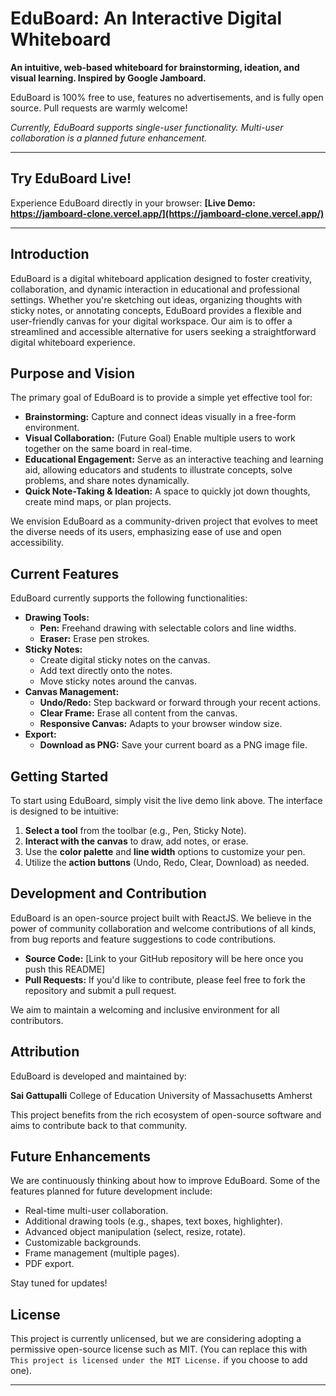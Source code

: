 # EduBoard: An Interactive Digital Whiteboard

**An intuitive, web-based whiteboard for brainstorming, ideation, and visual learning. Inspired by Google Jamboard.**

EduBoard is 100% free to use, features no advertisements, and is fully open source. Pull requests are warmly welcome!

*Currently, EduBoard supports single-user functionality. Multi-user collaboration is a planned future enhancement.*

---

## Try EduBoard Live!

Experience EduBoard directly in your browser:
**[Live Demo: https://jamboard-clone.vercel.app/](https://jamboard-clone.vercel.app/)**

---

## Introduction

EduBoard is a digital whiteboard application designed to foster creativity, collaboration, and dynamic interaction in educational and professional settings. Whether you're sketching out ideas, organizing thoughts with sticky notes, or annotating concepts, EduBoard provides a flexible and user-friendly canvas for your digital workspace. Our aim is to offer a streamlined and accessible alternative for users seeking a straightforward digital whiteboard experience.

## Purpose and Vision

The primary goal of EduBoard is to provide a simple yet effective tool for:

* **Brainstorming:** Capture and connect ideas visually in a free-form environment.
* **Visual Collaboration:** (Future Goal) Enable multiple users to work together on the same board in real-time.
* **Educational Engagement:** Serve as an interactive teaching and learning aid, allowing educators and students to illustrate concepts, solve problems, and share notes dynamically.
* **Quick Note-Taking & Ideation:** A space to quickly jot down thoughts, create mind maps, or plan projects.

We envision EduBoard as a community-driven project that evolves to meet the diverse needs of its users, emphasizing ease of use and open accessibility.

## Current Features

EduBoard currently supports the following functionalities:

* **Drawing Tools:**
    * **Pen:** Freehand drawing with selectable colors and line widths.
    * **Eraser:** Erase pen strokes.
* **Sticky Notes:**
    * Create digital sticky notes on the canvas.
    * Add text directly onto the notes.
    * Move sticky notes around the canvas.
* **Canvas Management:**
    * **Undo/Redo:** Step backward or forward through your recent actions.
    * **Clear Frame:** Erase all content from the canvas.
    * **Responsive Canvas:** Adapts to your browser window size.
* **Export:**
    * **Download as PNG:** Save your current board as a PNG image file.

## Getting Started

To start using EduBoard, simply visit the live demo link above. The interface is designed to be intuitive:

1.  **Select a tool** from the toolbar (e.g., Pen, Sticky Note).
2.  **Interact with the canvas** to draw, add notes, or erase.
3.  Use the **color palette** and **line width** options to customize your pen.
4.  Utilize the **action buttons** (Undo, Redo, Clear, Download) as needed.

## Development and Contribution

EduBoard is an open-source project built with ReactJS. We believe in the power of community collaboration and welcome contributions of all kinds, from bug reports and feature suggestions to code contributions.

* **Source Code:** [Link to your GitHub repository will be here once you push this README]
* **Pull Requests:** If you'd like to contribute, please feel free to fork the repository and submit a pull request.

We aim to maintain a welcoming and inclusive environment for all contributors.

## Attribution

EduBoard is developed and maintained by:

**Sai Gattupalli**
College of Education
University of Massachusetts Amherst

This project benefits from the rich ecosystem of open-source software and aims to contribute back to that community.

## Future Enhancements

We are continuously thinking about how to improve EduBoard. Some of the features planned for future development include:

* Real-time multi-user collaboration.
* Additional drawing tools (e.g., shapes, text boxes, highlighter).
* Advanced object manipulation (select, resize, rotate).
* Customizable backgrounds.
* Frame management (multiple pages).
* PDF export.

Stay tuned for updates!

## License

This project is currently unlicensed, but we are considering adopting a permissive open-source license such as MIT. (You can replace this with `This project is licensed under the MIT License.` if you choose to add one).

---
